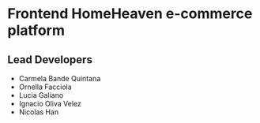 # Frontend HomeHeaven e-commerce platform
## Lead Developers
- Carmela Bande Quintana
- Ornella Facciola
- Lucia Galiano
- Ignacio Oliva Velez
- Nicolas Han
